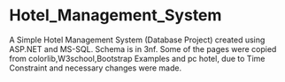 # Hotel_Management_System
A Simple Hotel Management System (Database Project) created using ASP.NET and MS-SQL.
Schema is in 3nf.
Some of the pages were copied from colorlib,W3school,Bootstrap Examples and pc hotel, due to Time Constraint and necessary changes were made.
